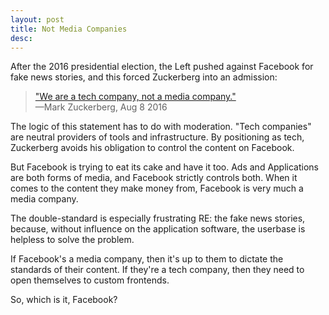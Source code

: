 ```yaml
---
layout: post
title: Not Media Companies
desc:
---
```


After the 2016 presidential election, the Left pushed against Facebook for fake news stories, and this forced Zuckerberg into an admission:

<blockquote><a title="Mark Zuckerberg Says Facebook ‘Is Not a Media Company,’" href="http://www.thewrap.com/facebook-mark-zuckerberg-denies-media-company/">"We are a tech company, not a media company."</a><br>&mdash;Mark Zuckerberg, Aug 8 2016</blockquote>

The logic of this statement has to do with moderation.
"Tech companies" are neutral providers of tools and infrastructure.
By positioning as tech, Zuckerberg avoids his obligation to control the content on Facebook.

But Facebook is trying to eat its cake and have it too.
Ads and Applications are both forms of media, and Facebook strictly controls both.
When it comes to the content they make money from, Facebook is very much a media company.

The double-standard is especially frustrating RE: the fake news stories, because, without influence on the application software, the userbase is helpless to solve the problem.

If Facebook's a media company, then it's up to them to dictate the standards of their content.
If they're a tech company, then they need to open themselves to custom frontends.

So, which is it, Facebook?
